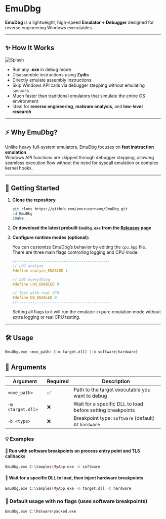 # EmuDbg

**EmuDbg** is a lightweight, high-speed **Emulator + Debugger** designed for reverse engineering Windows executables.

---

## ✨ How It Works

![Splash](https://github.com/mojtabafalleh/emudbg/blob/master/doc/Screenshot%202025-07-25%20184628.png)

- Run any **.exe** in debug mode  
- Disassemble instructions using **Zydis**  
- Directly emulate assembly instructions  
- Skip Windows API calls via debugger stepping without emulating syscalls  
- Much faster than traditional emulators that simulate the entire OS environment  
- Ideal for **reverse engineering**, **malware analysis**, and **low-level research**

---

## ⚡ Why EmuDbg?

Unlike heavy full-system emulators, EmuDbg focuses on **fast instruction emulation**.  
Windows API functions are skipped through debugger stepping, allowing seamless execution flow without the need for syscall emulation or complex kernel hooks.

---

## 🚀 Getting Started

1. **Clone the repository**

    ```bash
    git clone https://github.com/yourusername/EmuDbg.git
    cd EmuDbg
    cmake .
    ```

2. **Or download the latest prebuilt `EmuDbg.exe` from the [Releases](https://github.com/mojtabafalleh/emudbg/releases) page**

3. **Configure runtime modes (optional):**

    You can customize EmuDbg’s behavior by editing the `cpu.hpp` file.  
    There are three main flags controlling logging and CPU mode:

    ```cpp
    //------------------------------------------
    // LOG analyze 
    #define analyze_ENABLED 1

    // LOG everything
    #define LOG_ENABLED 0

    // Test with real CPU
    #define DB_ENABLED 0
    //------------------------------------------
    ```

    Setting all flags to `0` will run the emulator in pure emulation mode without extra logging or real CPU testing.

---

## 🛠 Usage

```bash
EmuDbg.exe <exe_path> [-m target.dll] [-b software|hardware]
```

## 📌 Arguments

| Argument         | Required | Description                                                        |
|------------------|----------|--------------------------------------------------------------------|
| `<exe_path>`     | ✅       | Path to the target executable you want to debug                   |
| `-m <target.dll>`| ❌       | Wait for a specific DLL to load before setting breakpoints        |
| `-b <type>`      | ❌       | Breakpoint type: `software` (default) or `hardware`               |


### 💡 Examples

#### 🔸 Run with software breakpoints on process entry point and TLS callbacks
```bash
EmuDbg.exe C:\Samples\MyApp.exe -b software
```
#### 🔸 Wait for a specific DLL to load, then inject hardware breakpoints
```bash
EmuDbg.exe C:\Samples\MyApp.exe -m target.dll -b hardware
```
### 🔸 Default usage with no flags (uses software breakpoints)

```bash
EmuDbg.exe C:\Malware\packed.exe
```
